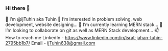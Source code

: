 ### Hi there 👋

👋 I’m @ijTuhin aka Tuhin
👀 I’m interested in problem solving, web development, website designing...
🌱 I’m currently learning MERN stack...
💞️ I’m looking to collaborate on git as well as MERN Stack development...
📫 How to reach me
  LinkedIn - https://www.linkedin.com/in/israt-jahan-tuhin-2795bb1b7/
  Email - ijTuhin638@gmail.com
